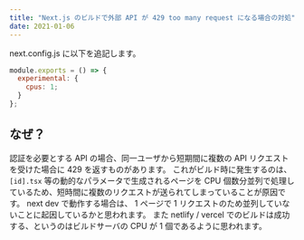 ```yaml
---
title: "Next.js のビルドで外部 API が 429 too many request になる場合の対処"
date: 2021-01-06
---
```


next.config.js に以下を追記します。

```javascript
module.exports = () => {
  experimental: {
    cpus: 1;
  }
};
```

## なぜ？

認証を必要とする API の場合、同一ユーザから短期間に複数の API リクエストを受けた場合に 429 を返すものがあります。
これがビルド時に発生するのは、 `[id].tsx` 等の動的なパラメータで生成されるページを CPU 個数分並列で処理しているため、短時間に複数のリクエストが送られてしまっていることが原因です。
next dev で動作する場合は、 1 ページで 1 リクエストのため並列していないことに起因しているかと思われます。
また netlify / vercel でのビルドは成功する、というのはビルドサーバの CPU が 1 個であるように思われます。
